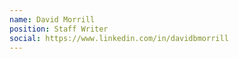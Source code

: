 ```yaml
---
name: David Morrill
position: Staff Writer
social: https://www.linkedin.com/in/davidbmorrill
---
```

